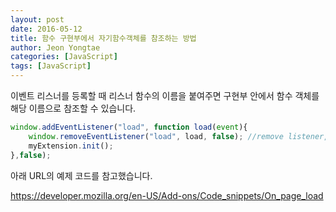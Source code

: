 ```yaml
---
layout: post
date: 2016-05-12
title: 함수 구현부에서 자기함수객체를 참조하는 방법
author: Jeon Yongtae
categories: [JavaScript]
tags: [JavaScript]
---
```

이벤트 리스너를 등록할 때 리스너 함수의 이름을 붙여주면 구현부 안에서 함수 객체를 해당 이름으로 참조할 수 있습니다.


```javascript
window.addEventListener("load", function load(event){
    window.removeEventListener("load", load, false); //remove listener, no longer needed
    myExtension.init();  
},false);

```

아래 URL의 예제 코드를 참고했습니다.

<https://developer.mozilla.org/en-US/Add-ons/Code_snippets/On_page_load>


